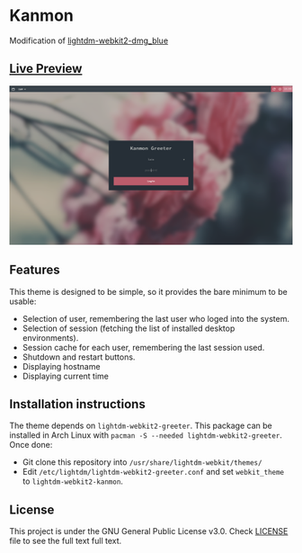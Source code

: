 # Kanmon
Modification of [lightdm-webkit2-dmg_blue](https://github.com/davidmogar/lightdm-webkit2-dmg_blue)

## [Live Preview](https://slapelachie.github.io/kanmon/)

![Image](images/screenshot.png)

## Features

This theme is designed to be simple, so it provides the bare minimum to be usable:
* Selection of user, remembering the last user who loged into the system.
* Selection of session (fetching the list of installed desktop environments).
* Session cache for each user, remembering the last session used.
* Shutdown and restart buttons.
* Displaying hostname
* Displaying current time

## Installation instructions

The theme depends on `lightdm-webkit2-greeter`. This package can be installed in Arch Linux with `pacman -S --needed lightdm-webkit2-greeter`. Once done:

* Git clone this repository into `/usr/share/lightdm-webkit/themes/`
* Edit `/etc/lightdm/lightdm-webkit2-greeter.conf` and set `webkit_theme` to `lightdm-webkit2-kanmon`.


## License

This project is under the GNU General Public License v3.0. Check [LICENSE](https://github.com/davidmogar/lightdm-webkit2-dmg_blue/blob/master/LICENSE) file to see the full text full text.
